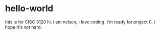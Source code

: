 # hello-world
this is for CISC 3120
hi,
i am nelson, i love coding.
i'm ready for project 0. i hope it's not hard.
